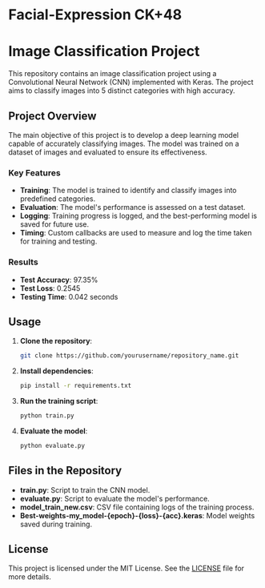 # Facial-Expression CK+48
# Image Classification Project

This repository contains an image classification project using a Convolutional Neural Network (CNN) implemented with Keras. The project aims to classify images into 5 distinct categories with high accuracy.

## Project Overview

The main objective of this project is to develop a deep learning model capable of accurately classifying images. The model was trained on a dataset of images and evaluated to ensure its effectiveness.

### Key Features
- **Training**: The model is trained to identify and classify images into predefined categories.
- **Evaluation**: The model's performance is assessed on a test dataset.
- **Logging**: Training progress is logged, and the best-performing model is saved for future use.
- **Timing**: Custom callbacks are used to measure and log the time taken for training and testing.

### Results
- **Test Accuracy**: 97.35%
- **Test Loss**: 0.2545
- **Testing Time**: 0.042 seconds

## Usage

1. **Clone the repository**:
    ```bash
    git clone https://github.com/yourusername/repository_name.git
    ```

2. **Install dependencies**:
    ```bash
    pip install -r requirements.txt
    ```

3. **Run the training script**:
    ```python
    python train.py
    ```

4. **Evaluate the model**:
    ```python
    python evaluate.py
    ```

## Files in the Repository

- **train.py**: Script to train the CNN model.
- **evaluate.py**: Script to evaluate the model's performance.
- **model_train_new.csv**: CSV file containing logs of the training process.
- **Best-weights-my_model-{epoch}-{loss}-{acc}.keras**: Model weights saved during training.

## License

This project is licensed under the MIT License. See the [LICENSE](LICENSE) file for more details.
